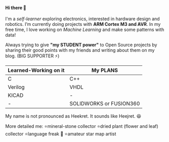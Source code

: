 #### Hi there 👋
I'm a _self-learner_ exploring electronics, interested in hardware design and robotics. I’m currently doing projects with **ARM Cortex M3 and AVR**. In my free time, I love working on _Machine Learning_ and make some patterns with data!

Always trying to give **"my STUDENT power"** to Open Source projects by sharing their good points with my friends and writing about them on my blog. (BIG SUPPORTER ⚡)

Learned-Working on it | My PLANS 
------------ | -------------
C | C++
Verilog | VHDL
KICAD | -
-|SOLIDWORKS or FUSION360


My name is not pronounced as Heekret. It sounds like Heejret.  😆

More detailed me:
⭐mineral-stone collector
⭐dried plant (flower and leaf) collector
⭐language freak 🤡
⭐amateur star map artist

<!--
**siriusm46/siriusm46** is a ✨ _special_ ✨ repository because its `README.md` (this file) appears on your GitHub profile.

Here are some ideas to get you started:

- 🔭 I’m currently working on ...
- 🌱 I’m currently learning ...
- 👯 I’m looking to collaborate on ...
- 🤔 I’m looking for help with ...
- 💬 Ask me about ...
- 📫 How to reach me: ...
- 😄 Pronouns: ...
- ⚡ Fun fact: ...
-->
